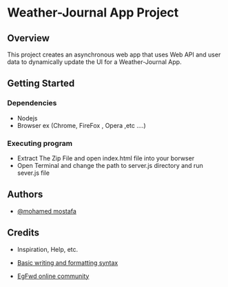 # Weather-Journal App Project

## Overview

This project creates an asynchronous web app that uses Web API and user data to dynamically update the UI for a Weather-Journal App.

## Getting Started

### Dependencies

- Nodejs
- Browser ex (Chrome, FireFox , Opera ,etc ....)


### Executing program

- Extract The Zip File and open index.html file into your borwser 
- Open Terminal and change the path to server.js directory and run sever.js file 



## Authors

- [@mohamed mostafa](hhttps://www.linkedin.com/in/mohamed-mostafa-1595a51b4)

## Credits

- Inspiration, Help, etc.

- [Basic writing and formatting syntax](https://developer.mozilla.org/en-US/docs/Web/JavaScript)

- [EgFwd online community](https://nfpdiscussions.udacity.com/c/questions-hub/99)
